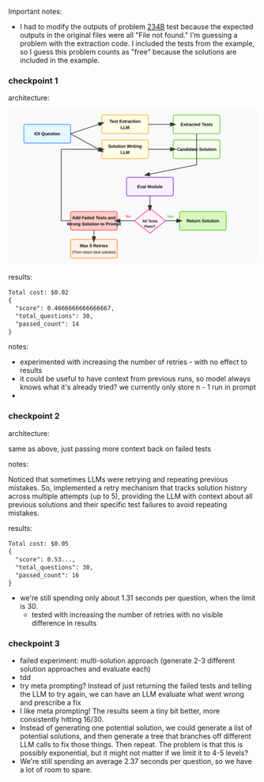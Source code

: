 Important notes:

- I had to modify the outputs of problem [234B](https://codeforces.com/problemset/problem/234/B) test because the expected outputs in the original files were all "File not found." I'm guessing a problem with the extraction code. I included the tests from the example, so I guess this problem counts as "free" because the solutions are included in the example.

### checkpoint 1

architecture:

<div align="center">
  <img src="resources/agent-workflow.svg" alt="IOI Agent Workflow Diagram" width="800">
</div>

results:

```
Total cost: $0.02
{
  "score": 0.4666666666666667,
  "total_questions": 30,
  "passed_count": 14
}
```

notes:

- experimented with increasing the number of retries - with no effect to results
- it could be useful to have context from previous runs, so model always knows what it's already tried? we currently only store n - 1 run in prompt
-

### checkpoint 2

architecture:

same as above, just passing more context back on failed tests

notes:

Noticed that sometimes LLMs were retrying and repeating previous mistakes. So, implemented a retry mechanism that tracks solution history across multiple attempts (up to 5), providing the LLM with context about all previous solutions and their specific test failures to avoid repeating mistakes.

results:

```
Total cost: $0.05
{
  "score": 0.53...,
  "total_questions": 30,
  "passed_count": 16
}
```

- we're still spending only about 1.31 seconds per question, when the limit is 30.
  - tested with increasing the number of retries with no visible difference in results

### checkpoint 3

- failed experiment: multi-solution approach (generate 2-3 different solution approaches and evaluate each)
- tdd
- try meta prompting? Instead of just returning the failed tests and telling the LLM to try again, we can have an LLM evaluate what went wrong and prescribe a fix
- I like meta prompting! The results seem a tiny bit better, more consistently hitting 16/30.
- Instead of generating one potential solution, we could generate a list of potential solutions, and then generate a tree that branches off different LLM calls to fix those things. Then repeat. The problem is that this is possibly exponential, but it might not matter if we limit it to 4-5 levels?
- We're still spending an average 2.37 seconds per question, so we have a lot of room to spare.
